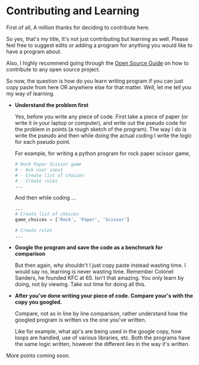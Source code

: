 # Contributing and Learning

First of all, A million thanks for deciding to contribute here.

So yes, that's my title, It's not just contributing but learning as well. Please feel free to suggest edits or adding a program for anything you would like to have a program about.

Also, I highly recommend going through the [Open Source Guide](https://github.com/github/opensource.guide) on how to contribute to any open source project.

So now, the question is how do you learn writing program if you can just copy paste from here OR anywhere else for that matter.
Well, let me tell you my way of learning.
- **Understand the problem first**
  
  Yes, before you write any piece of code. First take a piece of paper (or write it in your laptop or computer), and write out the pseudo code for the problem in points (a rough sketch of the program). The way I do is write the pseudo and then while doing the actual coding I write the logic for each pseudo point.
  
  For example, for writing a python program for rock paper scissor game,
  ```python
  # Rock Paper Scissor game
  # - Ask user input
  # - Create list of choices
  # - Create rules
  ...

  ```
  And then while coding ...
  ```python
  ...
  # Create list of choices
  game_choices = ['Rock', 'Paper', 'Scissor']

  # Create rules
  ...

  ```

- **Google the program and save the code as a benchmark for comparison**
  
  But then again, why shouldn't I just copy paste instead wasting time. I would say no, learning is never wasting time. Remember Colonel Sanders, he founded KFC at 65. Isn't that amazing. You only learn by doing, not by viewing. Take out time for doing all this.
- **After you've done writing your piece of code. Compare your's with the copy you googled.**

  Compare, not as in line by line comparison, rather understand how the googled program is written vs the one you've written.
  
  Like for example, what api's are being used in the google copy, how loops are handled, use of various libraries, etc. Both the programs have the same logic written, however the different lies in the way it's written.

More points coming soon.

